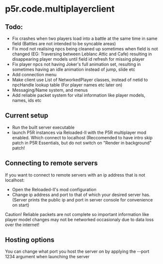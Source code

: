 # p5r.code.multiplayerclient
## Todo:
+ Fix crashes when two players load into a battle at the same time in same field (Battles are not intended to be syncable areas)
+ Fix mod not realising npcs being cleaned up sometimes when field is not changed (EG: Traversing between Leblanc Attic and Cafe) resulting in disappearing player models until field id refresh for missing player
+ Fix player npcs not having Joker's full animation set, resulting in sometimes having an idle animation instead of jump, slide etc
+ Add connection menu
+ Make client use List of NetworkedPlayer classes, instead of netid to npcHandle lookup table (For player names etc later on)
+ Messaging/Name system, and menus
+ Add reliable packet system for vital information like player models, names, ids etc
## Current setup

+ Run the built server executable
+ launch P5R instances via Reloaded-II with the P5R multiplayer mod enabled. Which connect to localhost
(Reccomended to have intro skip patch in P5R Essentials, but do not switch on "Render in background" patch!
## Connecting to remote servers
If you want to connect to remote servers with an ip address that is not localhost:
+ Open the Reloaded-II's mod configuration
+ Change ip address and port to that of which your desired server has. (Server prints the public ip and port in server console for convenience on start)

Caution! Reliable packets are not complete so important information like player model changes may not be networked occasionaly due to data loss over the internet!
## Hosting options
You can change what port you host the server on by applying the --port 1234 argument when launching the server


